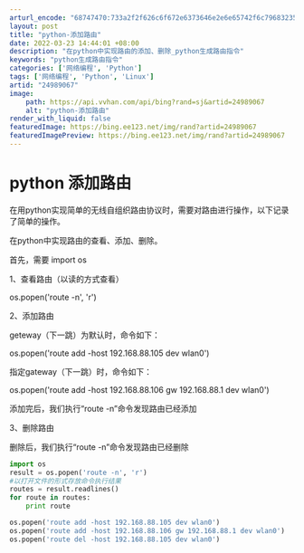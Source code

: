 ```yaml
---
arturl_encode: "68747470:733a2f2f626c6f672e6373646e2e6e65742f6c796832353239:2f61727469636c652f64657461696c732f3234393839303637"
layout: post
title: "python-添加路由"
date: 2022-03-23 14:44:01 +08:00
description: "在python中实现路由的添加、删除_python生成路由指令"
keywords: "python生成路由指令"
categories: ['网络编程', 'Python']
tags: ['网络编程', 'Python', 'Linux']
artid: "24989067"
image:
    path: https://api.vvhan.com/api/bing?rand=sj&artid=24989067
    alt: "python-添加路由"
render_with_liquid: false
featuredImage: https://bing.ee123.net/img/rand?artid=24989067
featuredImagePreview: https://bing.ee123.net/img/rand?artid=24989067
---
```


# python 添加路由

在用python实现简单的无线自组织路由协议时，需要对路由进行操作，以下记录了简单的操作。

在python中实现路由的查看、添加、删除。

首先，需要 import os

1、查看路由（以读的方式查看）

os.popen('route -n', 'r')

2、添加路由

geteway（下一跳）为默认时，命令如下：

os.popen('route add -host 192.168.88.105 dev wlan0')

指定gateway（下一跳）时，命令如下：

os.popen('route add -host 192.168.88.106 gw 192.168.88.1 dev wlan0')

添加完后，我们执行“route -n”命令发现路由已经添加

3、删除路由

删除后，我们执行“route -n”命令发现路由已经删除

```python
import os
result = os.popen('route -n', 'r')
#以打开文件的形式存放命令执行结果
routes = result.readlines()
for route in routes:
    print route

os.popen('route add -host 192.168.88.105 dev wlan0')
os.popen('route add -host 192.168.88.106 gw 192.168.88.1 dev wlan0')
os.popen('route del -host 192.168.88.105 dev wlan0')
```
